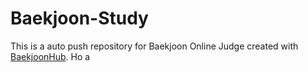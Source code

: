# Baekjoon-Study
This is a auto push repository for Baekjoon Online Judge created with [BaekjoonHub](https://github.com/BaekjoonHub/BaekjoonHub).
Ho
a
